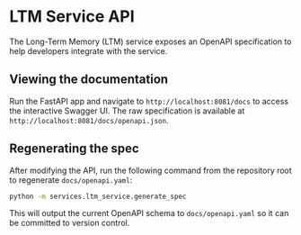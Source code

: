 # LTM Service API

The Long-Term Memory (LTM) service exposes an OpenAPI specification to help developers integrate with the service.

## Viewing the documentation

Run the FastAPI app and navigate to `http://localhost:8081/docs` to access the interactive Swagger UI. The raw specification is available at `http://localhost:8081/docs/openapi.json`.

## Regenerating the spec

After modifying the API, run the following command from the repository root to regenerate `docs/openapi.yaml`:

```bash
python -m services.ltm_service.generate_spec
```

This will output the current OpenAPI schema to `docs/openapi.yaml` so it can be committed to version control.
